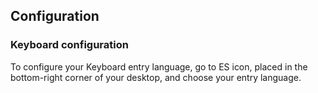 ## Configuration

### Keyboard configuration

To configure your Keyboard entry language, go to ES icon, placed in the bottom-right corner of your desktop, and choose your entry language.
